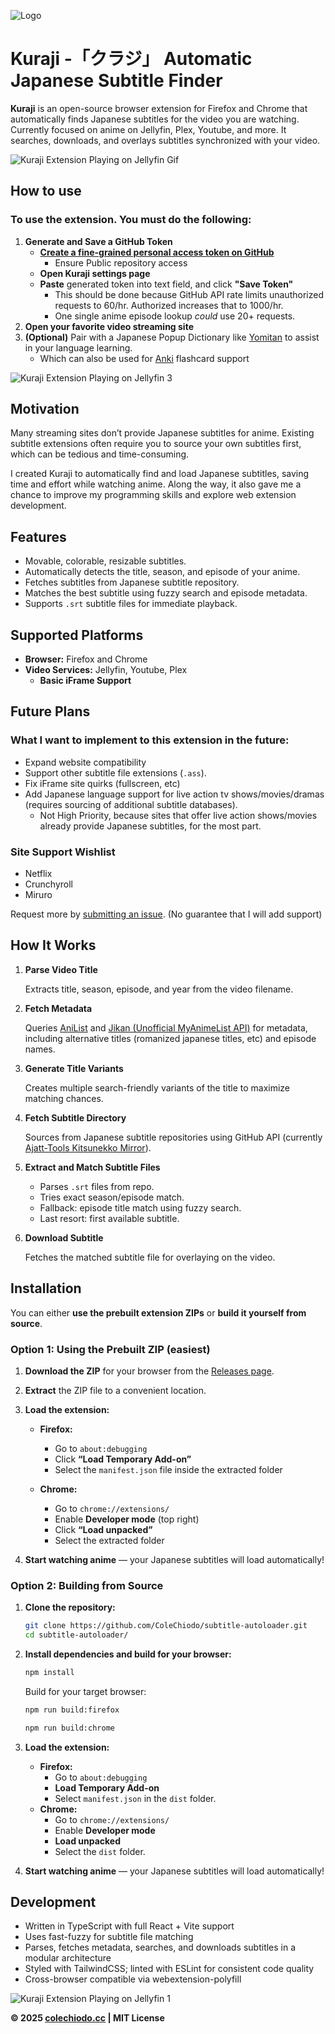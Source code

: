 ![Logo](public/assets/readme/icon.png)
# Kuraji -「クラジ」 Automatic Japanese Subtitle Finder

**Kuraji** is an open-source browser extension for Firefox and Chrome that automatically finds Japanese subtitles for the video you are watching. Currently focused on anime on Jellyfin, Plex, Youtube, and more. It searches, downloads, and overlays subtitles synchronized with your video.

![Kuraji Extension Playing on Jellyfin Gif](/public/assets/readme/kurajitest.gif)

## How to use
### To use the extension. You must do the following:
1. **Generate and Save a GitHub Token**
   * [**Create a fine-grained personal access token on GitHub**](https://docs.github.com/en/authentication/keeping-your-account-and-data-secure/managing-your-personal-access-tokens#creating-a-fine-grained-personal-access-token)
      * Ensure Public repository access
   * **Open Kuraji settings page**
   * **Paste** generated token into text field, and click **"Save Token"**
      * This should be done because GitHub API rate limits unauthorized requests to 60/hr. Authorized increases that to 1000/hr.
      * One single anime episode lookup *could* use 20+ requests.
2. **Open your favorite video streaming site**
3. **(Optional)** Pair with a Japanese Popup Dictionary like [Yomitan](https://yomitan.wiki/) to assist in your language learning.
   * Which can also be used for [Anki](https://apps.ankiweb.net/) flashcard support

![Kuraji Extension Playing on Jellyfin 3](public/assets/readme/example3.png)

## Motivation

Many streaming sites don’t provide Japanese subtitles for anime. Existing subtitle extensions often require you to source your own subtitles first, which can be tedious and time-consuming.

I created Kuraji to automatically find and load Japanese subtitles, saving time and effort while watching anime. Along the way, it also gave me a chance to improve my programming skills and explore web extension development.

## Features

* Movable, colorable, resizable subtitles.
* Automatically detects the title, season, and episode of your anime.
* Fetches subtitles from Japanese subtitle repository.
* Matches the best subtitle using fuzzy search and episode metadata.
* Supports `.srt` subtitle files for immediate playback.

## Supported Platforms

* **Browser:** Firefox and Chrome
* **Video Services:** Jellyfin, Youtube, Plex
   * **Basic iFrame Support**

## Future Plans
### What I want to implement to this extension in the future:
* Expand website compatibility
* Support other subtitle file extensions (`.ass`).
* Fix iFrame site quirks (fullscreen, etc)
* Add Japanese language support for live action tv shows/movies/dramas (requires sourcing of additional subtitle databases).
   * Not High Priority, because sites that offer live action shows/movies already provide Japanese subtitles, for the most part.

### Site Support Wishlist
* Netflix
* Crunchyroll
* Miruro

Request more by [submitting an issue](https://github.com/ColeChiodo/subtitle-autoloader/issues). (No guarantee that I will add support)

## How It Works

1. **Parse Video Title**

   Extracts title, season, episode, and year from the video filename.

2. **Fetch Metadata**
   
   Queries [AniList](https://docs.anilist.co/) and [Jikan (Unofficial MyAnimeList API)](https://jikan.moe/) for metadata, including alternative titles (romanized japanese titles, etc) and episode names.

3. **Generate Title Variants**
   
   Creates multiple search-friendly variants of the title to maximize matching chances.

4. **Fetch Subtitle Directory**
   
   Sources from Japanese subtitle repositories using GitHub API (currently [Ajatt-Tools Kitsunekko Mirror](https://github.com/Ajatt-Tools/kitsunekko-mirror)).

5. **Extract and Match Subtitle Files**

   * Parses `.srt` files from repo.
   * Tries exact season/episode match.
   * Fallback: episode title match using fuzzy search.
   * Last resort: first available subtitle.

6. **Download Subtitle**
   
   Fetches the matched subtitle file for overlaying on the video.

## Installation

You can either **use the prebuilt extension ZIPs** or **build it yourself from source**.

### Option 1: Using the Prebuilt ZIP (easiest)

1. **Download the ZIP** for your browser from the [Releases page](https://github.com/ColeChiodo/subtitle-autoloader/releases).
2. **Extract** the ZIP file to a convenient location.
3. **Load the extension:**

   * **Firefox:**

     * Go to `about:debugging`
     * Click **“Load Temporary Add-on”**
     * Select the `manifest.json` file inside the extracted folder
   * **Chrome:**

     * Go to `chrome://extensions/`
     * Enable **Developer mode** (top right)
     * Click **“Load unpacked”**
     * Select the extracted folder
4. **Start watching anime** — your Japanese subtitles will load automatically!

### Option 2: Building from Source

1. **Clone the repository:**

   ```bash
   git clone https://github.com/ColeChiodo/subtitle-autoloader.git
   cd subtitle-autoloader/
   ```
2. **Install dependencies and build for your browser:**

   ```bash
   npm install
   ```
   Build for your target browser:
   ```bash
   npm run build:firefox
   ```
   ```bash
   npm run build:chrome
   ```
3. **Load the extension:**

   * **Firefox:**
      * Go to `about:debugging`
      * **Load Temporary Add-on** 
      * Select `manifest.json` in the `dist` folder.
   * **Chrome:**
      * Go to `chrome://extensions/` 
      * Enable **Developer mode** 
      * **Load unpacked** 
      * Select the `dist` folder.

4. **Start watching anime** — your Japanese subtitles will load automatically!


## Development
* Written in TypeScript with full React + Vite support
* Uses fast-fuzzy for subtitle file matching
* Parses, fetches metadata, searches, and downloads subtitles in a modular architecture
* Styled with TailwindCSS; linted with ESLint for consistent code quality
* Cross-browser compatible via webextension-polyfill

![Kuraji Extension Playing on Jellyfin 1](public/assets/readme/example2.png)

**© 2025 [colechiodo.cc](https://colechiodo.cc) | MIT License**
